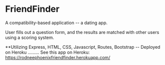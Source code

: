 # FriendFinder
A compatibility-based application -- a dating app.  

User fills out a question form, and the results are matched with other users using a scoring system. 

**Utilizing Express, HTML, CSS, Javascript, Routes, Bootstrap  --  Deployed on Heroku
.........
See this app on Heroku:  https://rodneephoenixfriendfinder.herokuapp.com/

